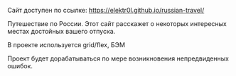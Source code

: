 Сайт доступен по ссылке: https://elektr0l.github.io/russian-travel/

Путешествие по России. Этот сайт расскажет о некоторых интересных местах достойных вашего отпуска.

В проекте используется grid/flex, БЭМ

 Проект будет дорабатываться по мере возникновения непредвиденных ошибок.
